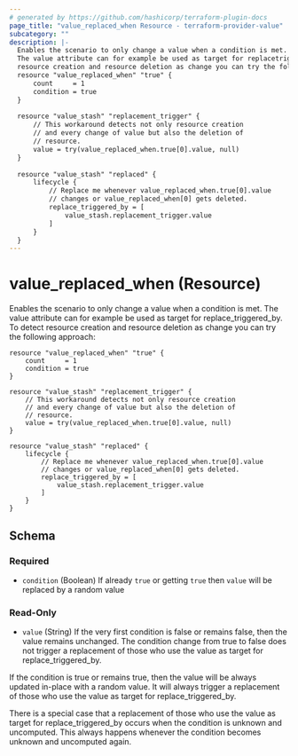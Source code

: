 ```yaml
---
# generated by https://github.com/hashicorp/terraform-plugin-docs
page_title: "value_replaced_when Resource - terraform-provider-value"
subcategory: ""
description: |-
  Enables the scenario to only change a value when a condition is met.
  The value attribute can for example be used as target for replacetriggeredby. To detect
  resource creation and resource deletion as change you can try the following approach:
  resource "value_replaced_when" "true" {
      count     = 1
      condition = true
  }
  
  resource "value_stash" "replacement_trigger" {
      // This workaround detects not only resource creation
      // and every change of value but also the deletion of
      // resource.
      value = try(value_replaced_when.true[0].value, null)
  }
  
  resource "value_stash" "replaced" {
      lifecycle {
          // Replace me whenever value_replaced_when.true[0].value 
          // changes or value_replaced_when[0] gets deleted.
          replace_triggered_by = [
              value_stash.replacement_trigger.value
          ]
      }
  }
---
```


# value_replaced_when (Resource)

Enables the scenario to only change a value when a condition is met. 
The value attribute can for example be used as target for replace_triggered_by. To detect
resource creation and resource deletion as change you can try the following approach:

	resource "value_replaced_when" "true" {
		count     = 1
		condition = true
	}

	resource "value_stash" "replacement_trigger" {
		// This workaround detects not only resource creation
		// and every change of value but also the deletion of
		// resource.
		value = try(value_replaced_when.true[0].value, null)
	}

	resource "value_stash" "replaced" {
		lifecycle {
			// Replace me whenever value_replaced_when.true[0].value 
			// changes or value_replaced_when[0] gets deleted.
			replace_triggered_by = [
				value_stash.replacement_trigger.value
			]
		}
	}



<!-- schema generated by tfplugindocs -->
## Schema

### Required

- `condition` (Boolean) If already `true` or getting `true` then `value` will be replaced by a random value

### Read-Only

- `value` (String) If the very first condition is false or remains false, then the value remains unchanged. 
The condition change from true to false does not trigger a replacement of those who use the value as
target for replace_triggered_by.

If the condition is true or remains true, then the value will be always updated in-place with a random
value. It will always trigger a replacement of those who use the value as target for replace_triggered_by.

There is a special case that a replacement of those who use the value as target for replace_triggered_by
occurs when the condition is unknown and uncomputed. This always happens whenever the condition becomes
unknown and uncomputed again.


